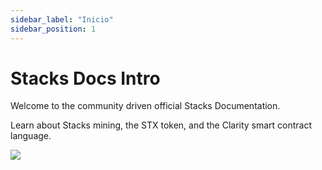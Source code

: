 ```yaml
---
sidebar_label: "Inicio"
sidebar_position: 1
---
```


# Stacks Docs Intro

Welcome to the community driven official Stacks Documentation.

Learn about Stacks mining, the STX token, and the Clarity smart contract language.

![](/img/Bitcoinet-L_2.svg)



